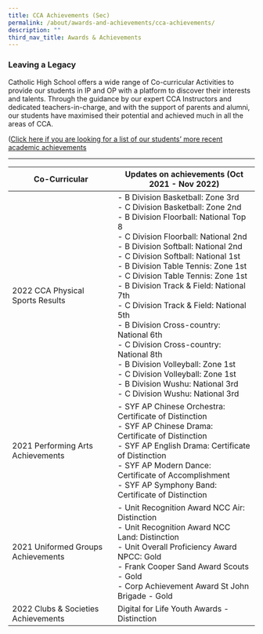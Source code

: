 ```yaml
---
title: CCA Achievements (Sec)
permalink: /about/awards-and-achievements/cca-achievements/
description: ""
third_nav_title: Awards & Achievements
---
```

### Leaving a Legacy

Catholic High School offers a wide range of Co-curricular Activities to provide our students in IP and OP with a platform to discover their interests and talents. Through the guidance by our expert CCA Instructors and dedicated teachers-in-charge, and with the support of parents and alumni, our students have maximised their potential and achieved much in all the areas of CCA.

([Click here if you are looking for a list of our students’ more recent academic achievements](/secondary/awards-and-achievements/academic-achievements/)

---


| Co-Curricular | Updates on achievements (Oct 2021 - Nov 2022) |
| -------- | -------- |
| 2022 CCA Physical Sports Results     | - B Division Basketball: Zone 3rd<br>- C Division Basketball: Zone 2nd<br>- B Division Floorball: National Top 8<br>- C Division Floorball: National 2nd<br>- B Division Softball: National 2nd<br>- C Division Softball: National 1st<br>- B Division Table Tennis: Zone 1st<br>- C Division Table Tennis: Zone 1st<br>- B Division Track & Field: National 7th<br>- C Division Track & Field: National 5th<br>- B Division Cross-country: National 6th<br>- C Division Cross-country: National 8th<br>- B Division Volleyball: Zone 1st<br>- C Division Volleyball: Zone 1st<br>- B Division Wushu: National 3rd<br>- C Division Wushu: National 3rd |
|2021 Performing Arts Achievements|- SYF AP Chinese Orchestra: Certificate of Distinction<br>- SYF AP Chinese Drama: Certificate of Distinction<br>- SYF AP English Drama: Certificate of Distinction<br>- SYF AP Modern Dance: Certificate of Accomplishment<br>- SYF AP Symphony Band: Certificate of Distinction|
|2021 Uniformed Groups Achievements|- Unit Recognition Award NCC Air: Distinction<br>- Unit Recognition Award NCC Land: Distinction<br>- Unit Overall Proficiency Award NPCC: Gold<br>- Frank Cooper Sand Award Scouts - Gold<br>- Corp Achievement Award St John Brigade - Gold|
|2022 Clubs & Societies Achievements| Digital for Life Youth Awards - Distinction|